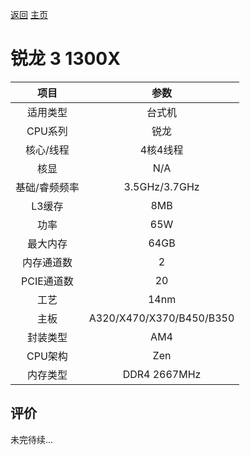 [返回](../../../)  [主页](https://github.com/93Alliance/diy-pc/)

# 锐龙 3 1300X

| 项目 | 参数 |
| :------: | :------: |
|适用类型 | 台式机|
|CPU系列| 锐龙 |
|核心/线程| 4核4线程|
|核显| N/A |
|基础/睿频频率 |3.5GHz/3.7GHz|
| L3缓存| 8MB|
|功率| 65W |
|最大内存| 64GB |
|内存通道数| 2 |
|PCIE通道数| 20 |
|工艺|14nm |
|主板| A320/X470/X370/B450/B350 |
|封装类型| AM4 |
|CPU架构|  Zen  |
|内存类型| DDR4 2667MHz |

## 评价

 未完待续...
